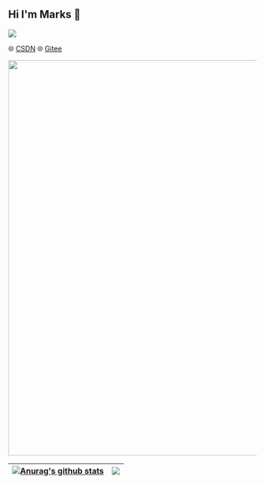 ## Hi I'm Marks 👋






 <img src="https://quotes-github-readme.vercel.app/api?type=horizontal&theme=buefy" />




 🌐 <a href="https://blog.csdn.net/m0_68800221" target="_blank">CSDN</a>   🌐 <a href="https://gitee.com/li-kaixuan686" target="_blank">Gitee</a> 
 




<img width="800" src="https://github-readme-activity-graph.vercel.app/graph?username=Marks686&theme=github-compact&hide_border=true&area=true" />




| <a href="https://github.com/Marks686/github-readme-stats"><img align="center" src="https://github-readme-stats.vercel.app/api?username=Marks686&show_icons=true&include_all_commits=true&theme=buefy&hide_border=true" alt="Anurag's github stats" /></a> | <a href="https://github.com/Marks686/github-readme-stats"><img align="center" src="https://github-readme-stats.vercel.app/api/top-langs/?username=Marks686&layout=compact&theme=buefy&hide_border=true" /></a> |
| ------------- | ------------- |







  


  
  
  



  



